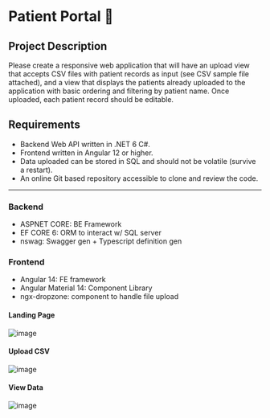 # Patient Portal 💊

## Project Description
Please create a responsive web application that will have an upload view that accepts CSV files with
patient records as input (see CSV sample file attached), and a view that displays the patients already
uploaded to the application with basic ordering and filtering by patient name. Once uploaded, each
patient record should be editable.

## Requirements
- Backend Web API written in .NET 6 C#.
- Frontend written in Angular 12 or higher.
- Data uploaded can be stored in SQL and should not be volatile (survive a restart).
- An online Git based repository accessible to clone and review the code.
---
### Backend
* ASPNET CORE: BE Framework  
* EF CORE 6: ORM to interact w/ SQL server
* nswag: Swagger gen + Typescript definition gen

### Frontend
* Angular 14: FE framework
* Angular Material 14: Component Library
* ngx-dropzone: component to handle file upload

#### Landing Page
![image](https://user-images.githubusercontent.com/10913199/229395971-e88eff93-820a-411d-adb7-b3f6848efbd4.png)
#### Upload CSV
![image](https://user-images.githubusercontent.com/10913199/229396051-273705cd-5fc6-408c-aebf-4da76b700aee.png)
#### View Data
![image](https://user-images.githubusercontent.com/10913199/229396097-f569e4c8-ddc1-4149-b061-31e6dc496b13.png)
